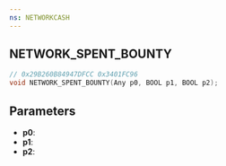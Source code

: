 ```yaml
---
ns: NETWORKCASH
---
```

## NETWORK_SPENT_BOUNTY

```c
// 0x29B260B84947DFCC 0x3401FC96
void NETWORK_SPENT_BOUNTY(Any p0, BOOL p1, BOOL p2);
```


## Parameters
* **p0**: 
* **p1**: 
* **p2**: 

